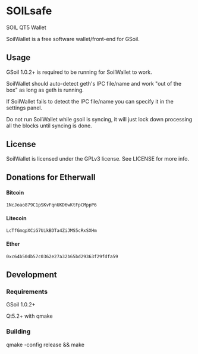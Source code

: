 # SOILsafe

SOIL QT5 Wallet

SoilWallet is a free software wallet/front-end for GSoil.

## Usage

GSoil 1.0.2+ is required to be running for SoilWallet to work.

SoilWallet should auto-detect geth's IPC file/name and work "out of the box" as long as geth is running.

If SoilWallet fails to detect the IPC file/name you can specify it in the settings panel.

Do not run SoilWallet while gsoil is syncing, it will just lock down processing all the blocks until syncing is done.

## License

SoilWallet is licensed under the GPLv3 license. See LICENSE for more info.

## Donations for Etherwall

#### Bitcoin
`1NcJoao879C1pSKvFqnUKD6wKtFpCMppP6`

#### Litecoin
`LcTfGmqpXCiG7UikBDTa4ZiJMS5cRxSXHm`

#### Ether
`0xc64b50db57c0362e27a32b65bd29363f29fdfa59`

## Development

### Requirements

GSoil 1.0.2+

Qt5.2+ with qmake

### Building

qmake -config release && make

